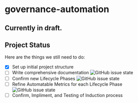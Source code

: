 # governance-automation
## Currently in draft.
## Project Status

Here are the things we still need to do:

- [x] Set up initial project structure
- [ ] Write comprehensive documentation ![GitHub issue state](https://img.shields.io/github/issues/detail/state/lfnetworking/governance-automation/3)
- [ ] Confirm new Lifecycle Phases ![GitHub issue state](https://img.shields.io/github/issues/detail/state/lfnetworking/governance-automation/4)
- [ ] Refine Automatable Metrics for each Lifecycle Phase ![GitHub issue state](https://img.shields.io/github/issues/detail/state/lfnetworking/governance-automation/5)
- [ ] Confirm, Impliment, and Testing of Induction process
